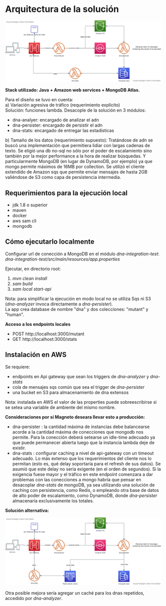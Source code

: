 # Arquitectura de la solución

![alt text](docs/mutant-detector.png)

**Stack utilizado: Java + Amazon web services + MongoDB Atlas.**  
  
Para el diseño se tuvo en cuenta:  
a) Variación agresiva de tráfico (requerimiento explícito)  
Solución: funciones lambda. Desacople de la solución en 3 módulos:
- dna-analyer: encargado de analizar el adn
- dna-persister: encargado de persistir el adn 
- dna-stats: encargado de entregar las estadísticas  

b) Tamaño de los datos (requerimiento supuesto):
Tratándose de adn se buscó una implementación que permitiera lidiar con 
largas cadenas de texto. 
Se eligió una db no-sql no sólo por el poder de escalamiento sino también por la mejor 
performance a la hora de realizar búsquedas. Y particularmente MongoDB 
(en lugar de DynamoDB, por ejemplo) ya que mongo permite máximos de 16MB por collection.
Se utilizó el cliente extendido de Amazon sqs que permite enviar
mensajes de hasta 2GB valiéndose de S3 como capa de persistencia intermedia.


## Requerimientos para la ejecución local
- jdk 1.8 o superior
- maven
- docker
- aws sam cli
- mongodb

## Cómo ejecutarlo localmente
Configurar url de conección a MongoDB en el módulo *dna-integration-test*:  
*dna-integration-test/src/main/resources/app.properties*  

Ejecutar, en directorio root:  
1) *mvn clean install*  
2) *sam build*
3) *sam local start-api* 

Nota: para simplificar la ejecución en modo local no se utiliza Sqs ni S3 (*dna-analyzer* invoca directamente a *dna-persister*).  
La app crea database de nombre "dna" y dos colecciones: "mutant" y "human".  


**Acceso a los endpoints locales**
- POST http://localhost:3000/mutant
- GET http://localhost:3000/stats


  
## Instalación en AWS
Se requiere:
- endpoints en Api gateway que sean los triggers de *dna-analyzer* y *dna-stats*
- cola de mensajes sqs común que sea el trigger de *dna-persister* 
- una bucket en S3 para almacenamiento de dna extensos  

Nota: instalada en AWS el valor de las properties puede sobreescribirse si se setea una variable de ambiente del mismo
nombre. 
   
**Consideraciones por si Magneto deseara llevar esto a producción:**  
- dna-persister : la cantidad máxima de instancias debe balancearse acorde a la cantidad máxima de conecciones
                  que mongodb nos permite. Para la conección deberá setearse un idle-time adecuado 
                  ya que puede permanecer abierta luego que la instancia lambda deje de existir.  
- dna-stats : configurar caching a nivel de api-gateway con un timeout adecuado. Lo más extenso que los
requerimientos del cliente nos lo permitan (esto es, qué delay soportaría para el refresh de sus datos).
Se asumió que este delay no sería exigente (en el orden de segundos). Si la exigencia fuese mayor y el 
tráfico en este endpoint comenzara a dar problemas con las conecciones a mongo habría que pensar en desacoplar 
*dna-stats* de mongoDB, ya sea utilizando una solución de caching con persistencia, como Redis, o empleando otra base 
de datos de alto poder de escalamiento, como DynamoDB, donde *dna-persister* almacenaría exclusivamente los totales.

**Solución alternativa:**  

![alt text](docs/mutant-detector-redis.png)

Otra posible mejora sería agregar un caché para los dnas repetidos, accedido por *dna-analyzer*.  